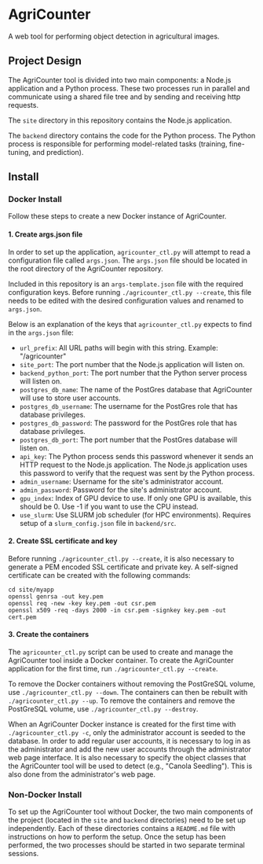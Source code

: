 # AgriCounter
A web tool for performing object detection in agricultural images.



## Project Design

The AgriCounter tool is divided into two main components: a Node.js application and a Python process. These two processes run in parallel and communicate using a shared file tree and by sending and receiving http requests.

The `site` directory in this repository contains the Node.js application.

The `backend` directory contains the code for the Python process. The Python process is responsible for performing model-related tasks (training, fine-tuning, and prediction).


## Install

### Docker Install

Follow these steps to create a new Docker instance of AgriCounter.

#### 1. Create args.json file

In order to set up the application, `agricounter_ctl.py` will attempt to read a configuration file called `args.json`. The `args.json` file should be located in the root directory of the AgriCounter repository.

Included in this repository is an `args-template.json` file with the required configuration keys. Before running `./agricounter_ctl.py --create`, this file needs to be edited with the desired configuration values and renamed to `args.json`. 

Below is an explanation of the keys that `agricounter_ctl.py` expects to find in the `args.json` file:

- `url_prefix`: All URL paths will begin with this string. Example: "/agricounter"
- `site_port`: The port number that the Node.js application will listen on.
- `backend_python_port`: The port number that the Python server process will listen on.
- `postgres_db_name`: The name of the PostGres database that AgriCounter will use to store user accounts.
- `postgres_db_username`: The username for the PostGres role that has database privileges.
- `postgres_db_password`: The password for the PostGres role that has database privileges.
- `postgres_db_port`: The port number that the PostGres database will listen on.
- `api_key`: The Python process sends this password whenever it sends an HTTP request to the Node.js application. The Node.js application uses this password to verify that the request was sent by the Python process.
- `admin_username`: Username for the site's administrator account.
- `admin_password`: Password for the site's administrator account.
- `gpu_index`: Index of GPU device to use. If only one GPU is available, this should be 0. Use -1 if you want to use the CPU instead.
- `use_slurm`: Use SLURM job scheduler (for HPC environments). Requires setup of a `slurm_config.json` file in `backend/src`.


#### 2. Create SSL certificate and key

Before running `./agricounter_ctl.py --create`, it is also necessary to generate a PEM encoded SSL certificate and private key. A self-signed certificate can be created with the following commands:

```
cd site/myapp
openssl genrsa -out key.pem
openssl req -new -key key.pem -out csr.pem
openssl x509 -req -days 2000 -in csr.pem -signkey key.pem -out cert.pem
```

#### 3. Create the containers

The `agricounter_ctl.py` script can be used to create and manage the AgriCounter tool inside a Docker container. To create the AgriCounter application for the first time, run `./agricounter_ctl.py --create`.

To remove the Docker containers without removing the PostGreSQL volume, use `./agricounter_ctl.py --down`. The containers can then be rebuilt with `./agricounter_ctl.py --up`. To remove the containers and remove the PostGreSQL volume, use `./agricounter_ctl.py --destroy`.

When an AgriCounter Docker instance is created for the first time with `./agricounter_ctl.py -c`, only the administrator account is seeded to the database. In order to add regular user accounts, it is necessary to log in as the administrator and add the new user accounts through the administrator web page interface. It is also necessary to specify the object classes that the AgriCounter tool will be used to detect (e.g., "Canola Seedling"). This is also done from the administrator's web page.


### Non-Docker Install

To set up the AgriCounter tool without Docker, the two main components of the project (located in the `site` and `backend` directories) need to be set up independently. Each of these directories contains a `README.md` file with instructions on how to perform the setup. Once the setup has been performed, the two processes should be started in two separate terminal sessions.


